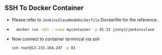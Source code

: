 ## SSH To Docker Container
* Please refer to `JenkinsSlaveNodeDockerfile` Dockerfile for the reference.

* ```bash
    docker run -dit --name mycontainer -p 81:22 jinny1/jenkinsslave
    ```

* Now connect to container termincal via ssh
    ```bash
    ssh root@13.233.164.247 -p 81
    ```